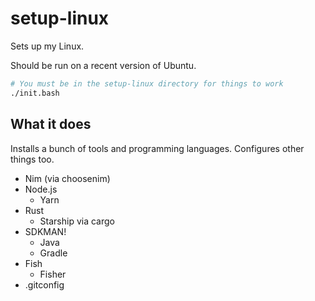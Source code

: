 # setup-linux

Sets up my Linux.

Should be run on a recent version of Ubuntu.

```sh
# You must be in the setup-linux directory for things to work
./init.bash
```

## What it does

Installs a bunch of tools and programming languages.
Configures other things too.

- Nim (via choosenim)
- Node.js
  - Yarn
- Rust
  - Starship via cargo
- SDKMAN!
  - Java
  - Gradle
- Fish
  - Fisher
- .gitconfig

